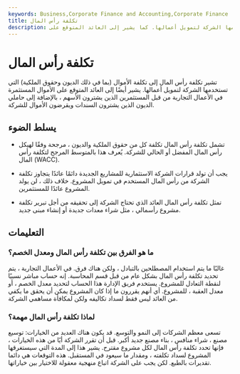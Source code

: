 ```yaml
---
keywords: Business,Corporate Finance and Accounting,Corporate Finance
title: تكلفة رأس المال
description: تشير تكلفة رأس المال إلى تكلفة الأموال (بما في ذلك الديون وحقوق الملكية) التي تستخدمها الشركة لتمويل أعمالها. كما يشير إلى العائد المتوقع على
---
```


# تكلفة رأس المال
تشير تكلفة رأس المال إلى تكلفة الأموال (بما في ذلك الديون وحقوق الملكية) التي تستخدمها الشركة لتمويل أعمالها. يشير أيضًا إلى العائد المتوقع على الأموال المستثمرة في الأعمال التجارية من قبل المستثمرين الذين يشترون الأسهم ، بالإضافة إلى حاملي الديون الذين يشترون السندات ويقرضون الأموال للشركة.

## يسلط الضوء

- تشمل تكلفة رأس المال تكلفة كل من حقوق الملكية والديون ، مرجحة وفقًا لهيكل رأس المال المفضل أو الحالي للشركة. يُعرف هذا بالمتوسط المرجح لتكلفة رأس المال (WACC).

- يجب أن تولد قرارات الشركة الاستثمارية للمشاريع الجديدة دائمًا عائدًا يتجاوز تكلفة الشركة من رأس المال المستخدم في تمويل المشروع. خلاف ذلك ، لن يولد المشروع عائدًا للمستثمرين.

- تمثل تكلفة رأس المال العائد الذي تحتاج الشركة إلى تحقيقه من أجل تبرير تكلفة مشروع رأسمالي ، مثل شراء معدات جديدة أو إنشاء مبنى جديد.

## التعليمات

### ما هو الفرق بين تكلفة رأس المال ومعدل الخصم؟

غالبًا ما يتم استخدام المصطلحين بالتبادل ، ولكن هناك فرق. في الأعمال التجارية ، يتم تحديد تكلفة رأس المال بشكل عام من قبل قسم المحاسبة. إنه حساب مباشر نسبيًا لنقطة التعادل للمشروع. يستخدم فريق الإدارة هذا الحساب لتحديد معدل الخصم ، أو معدل العقبة ، للمشروع. أي أنهم يقررون ما إذا كان المشروع يمكن أن يحقق ما يكفي من العائد ليس فقط لسداد تكاليفه ولكن لمكافأة مساهمي الشركة.

### لماذا تكلفة رأس المال مهمة؟

تسعى معظم الشركات إلى النمو والتوسع. قد يكون هناك العديد من الخيارات: توسيع مصنع ، شراء منافس ، بناء مصنع جديد أكبر. قبل أن تقرر الشركة أيًا من هذه الخيارات ، فإنها تحدد تكلفة رأس المال لكل مشروع مقترح. يشير هذا إلى المدة التي سيستغرقها المشروع لسداد تكلفته ، ومقدار ما سيعود في المستقبل. هذه التوقعات هي دائما تقديرات بالطبع. لكن يجب على الشركة اتباع منهجية معقولة للاختيار بين خياراتها.

